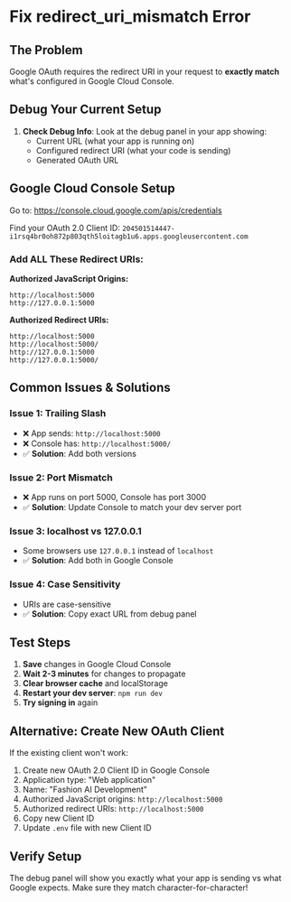 # Fix redirect_uri_mismatch Error

## The Problem
Google OAuth requires the redirect URI in your request to **exactly match** what's configured in Google Cloud Console.

## Debug Your Current Setup

1. **Check Debug Info**: Look at the debug panel in your app showing:
   - Current URL (what your app is running on)
   - Configured redirect URI (what your code is sending)
   - Generated OAuth URL

## Google Cloud Console Setup

Go to: https://console.cloud.google.com/apis/credentials

Find your OAuth 2.0 Client ID: `204501514447-i1rsq4br0oh872p803qth5loitagb1u6.apps.googleusercontent.com`

### Add ALL These Redirect URIs:

**Authorized JavaScript Origins:**
```
http://localhost:5000
http://127.0.0.1:5000
```

**Authorized Redirect URIs:**
```
http://localhost:5000
http://localhost:5000/
http://127.0.0.1:5000
http://127.0.0.1:5000/
```

## Common Issues & Solutions

### Issue 1: Trailing Slash
- ❌ App sends: `http://localhost:5000`
- ❌ Console has: `http://localhost:5000/`
- ✅ **Solution**: Add both versions

### Issue 2: Port Mismatch
- ❌ App runs on port 5000, Console has port 3000
- ✅ **Solution**: Update Console to match your dev server port

### Issue 3: localhost vs 127.0.0.1
- Some browsers use `127.0.0.1` instead of `localhost`
- ✅ **Solution**: Add both in Google Console

### Issue 4: Case Sensitivity
- URIs are case-sensitive
- ✅ **Solution**: Copy exact URL from debug panel

## Test Steps

1. **Save** changes in Google Cloud Console
2. **Wait 2-3 minutes** for changes to propagate
3. **Clear browser cache** and localStorage
4. **Restart your dev server**: `npm run dev`
5. **Try signing in** again

## Alternative: Create New OAuth Client

If the existing client won't work:

1. Create new OAuth 2.0 Client ID in Google Console
2. Application type: "Web application"
3. Name: "Fashion AI Development"
4. Authorized JavaScript origins: `http://localhost:5000`
5. Authorized redirect URIs: `http://localhost:5000`
6. Copy new Client ID
7. Update `.env` file with new Client ID

## Verify Setup

The debug panel will show you exactly what your app is sending vs what Google expects. Make sure they match character-for-character!